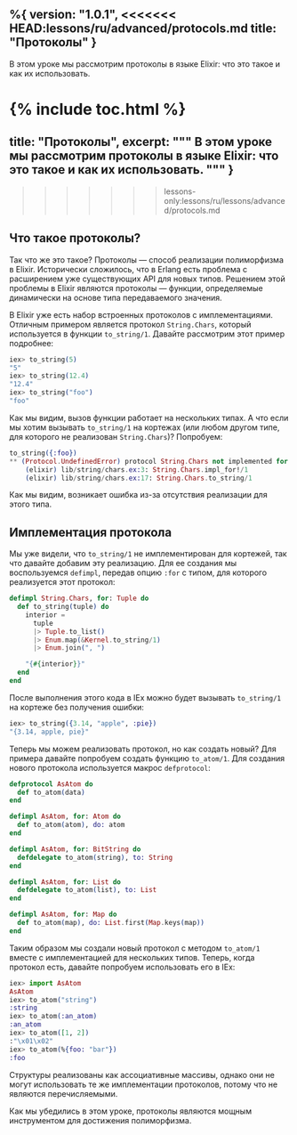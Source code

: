 %{
  version: "1.0.1",
<<<<<<< HEAD:lessons/ru/advanced/protocols.md
  title: "Протоколы"
}
---

В этом уроке мы рассмотрим протоколы в языке Elixir: что это такое и как их использовать.

{% include toc.html %}
=======
  title: "Протоколы",
  excerpt: """
  В этом уроке мы рассмотрим протоколы в языке Elixir: что это такое и как их использовать.
  """
}
---
>>>>>>> lessons-only:lessons/ru/lessons/advanced/protocols.md

## Что такое протоколы?
Так что же это такое? Протоколы &mdash; способ реализации полиморфизма в Elixir. Исторически сложилось, что в Erlang есть проблема с расширением уже существующих API для новых типов. Решением этой проблемы в Elixir являются протоколы — функции, определяемые динамически на основе типа передаваемого значения.

В Elixir уже есть набор встроенных протоколов с имплементациями. Отличным примером является протокол `String.Chars`, который используется в функции `to_string/1`. Давайте рассмотрим этот пример подробнее:

```elixir
iex> to_string(5)
"5"
iex> to_string(12.4)
"12.4"
iex> to_string("foo")
"foo"
```

Как мы видим, вызов функции работает на нескольких типах. А что если мы хотим вызывать `to_string/1` на кортежах (или любом другом типе, для которого не реализован `String.Chars`)? Попробуем:

```elixir
to_string({:foo})
** (Protocol.UndefinedError) protocol String.Chars not implemented for {:foo}
    (elixir) lib/string/chars.ex:3: String.Chars.impl_for!/1
    (elixir) lib/string/chars.ex:17: String.Chars.to_string/1
```

Как мы видим, возникает ошибка из-за отсутствия реализации для этого типа.

## Имплементация протокола

Мы уже видели, что `to_string/1` не имплементирован для кортежей, так что давайте добавим эту реализацию. Для ее создания мы воспользуемся `defimpl`, передав опцию `:for` с типом, для которого реализуется этот протокол:

```elixir
defimpl String.Chars, for: Tuple do
  def to_string(tuple) do
    interior =
      tuple
      |> Tuple.to_list()
      |> Enum.map(&Kernel.to_string/1)
      |> Enum.join(", ")

    "{#{interior}}"
  end
end
```

После выполнения этого кода в IEx можно будет вызывать `to_string/1` на кортеже без получения ошибки:

```elixir
iex> to_string({3.14, "apple", :pie})
"{3.14, apple, pie}"
```

Теперь мы можем реализовать протокол, но как создать новый? Для примера давайте попробуем создать функцию `to_atom/1`. Для создания нового протокола используется макрос `defprotocol`:

```elixir
defprotocol AsAtom do
  def to_atom(data)
end

defimpl AsAtom, for: Atom do
  def to_atom(atom), do: atom
end

defimpl AsAtom, for: BitString do
  defdelegate to_atom(string), to: String
end

defimpl AsAtom, for: List do
  defdelegate to_atom(list), to: List
end

defimpl AsAtom, for: Map do
  def to_atom(map), do: List.first(Map.keys(map))
end
```

Таким образом мы создали новый протокол с методом `to_atom/1` вместе с имплементацией для нескольких типов. Теперь, когда протокол есть, давайте попробуем использовать его в IEx:

```elixir
iex> import AsAtom
AsAtom
iex> to_atom("string")
:string
iex> to_atom(:an_atom)
:an_atom
iex> to_atom([1, 2])
:"\x01\x02"
iex> to_atom(%{foo: "bar"})
:foo
```

Структуры реализованы как ассоциативные массивы, однако они не могут использовать те же имплементации протоколов, потому что не являются перечисляемыми.

Как мы убедились в этом уроке, протоколы являются мощным инструментом для достижения полиморфизма.
